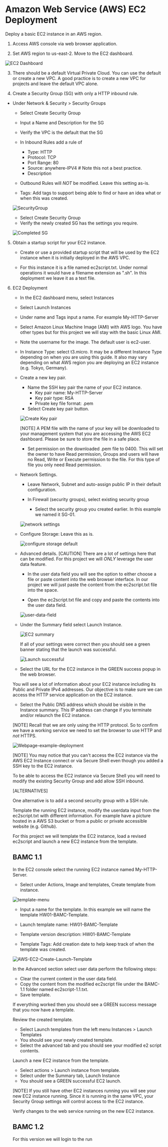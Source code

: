 # Amazon Web Service (AWS) EC2 Deployment

Deploy a basic EC2 instance in an AWS region.

1. Access AWS console via web browser application.

2. Set AWS region to us-east-2. Move to the EC2 dashboard.

![EC2 Dashboard](/graphics/aws-ec2-dashboard.png)

3. There should be a default Virtual Private Cloud. You can use the default or create a new VPC. A good practice is to create a new VPC for projects and leave the default VPC alone.

4. Create a Security Group (SG) with only a HTTP inbound rule.

- Under Network & Security > Security Groups
    - Select Create Security Group

    - Input a Name and Description for the SG

    - Verify the VPC is the default that the SG

    - In Inbound Rules add a rule of 
        - Type: HTTP
        - Protocol: TCP
        - Port Range: 80
        - Source: anywhere-IPV4 # Note this not a best practice. 
        - Description 

    - Outbound Rules will *NOT* be modified. Leave this setting as-is.

    - Tags: Add tags to support being able to find or have an idea what or when this was created. 

    ![SecurityGroup](/graphics/aws-security-group-01.png)

    - Select Create Security Group 
    - Verify the newly created SG has the settings you require.

    ![Completed SG](/graphics/completed-security-group.png)

5. Obtain a startup script for your EC2 instance.

    - Create or use a provided startup script that will be used by the EC2 instance when it is initially deployed in the AWS VPC.

    - For this instance it is a file named ec2script.txt. Under normal operations it would have a filename extension as ".sh". In this deployment we leave it as a text file. 

6. EC2 Deployment

    - In the EC2 dashboard menu, select Instances

    - Select Launch Instances

    - Under name and Tags input a name. For example My-HTTP-Server

    - Select Amazon Linux Machine Image (AMI) with AWS logo. You have other types but for this project we will stay with the basic Linux AMI.
    - Note the username for the image. The default user is ec2-user.

    - In Instance Type: select t3.micro. It may be a different Instance Type depending on when you are using this guide. It also may vary depending on what AWS region you are deploying an EC2 instance (e.g. Tokyo, Germany).

    - Create a new key pair. 
        - Name the SSH key pair the name of your EC2 instance.
            - Key pair name: My-HTTP-Server
            - Key pair type: RSA
            - Private key file format: .pem
        - Select Create key pair button.

        ![Create Key pair](/graphics/aws-ec2-create-key-pair.png)


        [NOTE] A PEM file with the name of your key will be downloaded to your management system that you are accessing the AWS EC2 dashboard. Please be sure to store the file in a safe place.

        - Set permission on the downloaded .pem file to 0400. This will set the owner to have Read permission, Groups and users will have no Read, Write or Execute permission to the file. For this type of file you only need Read permission.

    - Network Settings.
        - Leave Network, Subnet and auto-assign public IP in their default configuration.

        - In Firewall (security groups), select existing security group
            - Select the security group you created earlier. In this example we named it SG-01.

        ![network settings](/graphics/aws-ec2-network-settings.png)

    - Configure Storage: Leave this as is.

        ![configure storage default](/graphics/aws-ec2-configure-storage.png)

    - Advanced details.
        [CAUTION] There are a lot of settings here that can be modified. For this project we will *ONLY* leverage the user data feature.

        - In the user data field you will see the option to either choose a file or paste content into the web browser interface. In our project we will just paste the content from the ec2script.txt file into the space.

        - Open the ec2script.txt file and copy and paste the contents into the user data field.

        ![user-data-field](/graphics/aws-ec2-user-data-with-content.png)
    
    - Under the Summary field select Launch Instance. 

        ![EC2 summary](/graphics/aws-ec2-summary.png)

        If all of your settings were correct then you should see a green banner stating that the launch was successful.

        ![Launch successful](/graphics/aws-ec2-launch-successful.png)

    - Select the URL for the EC2 instance in the GREEN success popup in the web browser.

    You will see a lot of information about your EC2 instance including its Public and Private IPv4 addresses. Our objective is to make sure we can access the HTTP service application on the EC2 instance.

    - Select the Public DNS address which should be visible in the Instance summary. This IP address can change if you terminate and/or relaunch the EC2 instance.

    [NOTE] Recall that we are only using the HTTP protocol. So to confirm we have a working service we need to set the browser to use HTTP and *not* HTTPS.

    ![Webpage-example-deployment](/graphics/example-webpage.png)

    [NOTE] You may notice that you can't access the EC2 instance via the AWS EC2 Instance connect or via Secure Shell even though you added a SSH key to the EC2 instance.

    To be able to access the EC2 instance via Secure Shell you will need to modify the existing Security Group and add allow SSH inbound. 

    [ALTERNATIVES]

     One alternative is to add a second security group with a SSH rule.
     
     Template the running EC2 instance, modify the userdata input from the ec2script.txt with different information. For example have a picture hosted in a AWS S3 bucket or from a public or private accessible website (e.g. Github).
     
     For this project we will template the EC2 instance, load a revised ec2script and launch a new EC2 instance from the template.

    ## BAMC 1.1

    In the EC2 console select the running EC2 instance named My-HTTP-Server.    
    - Select under Actions, Image and templates, Create template from instance.
   
   ![template-menu](/graphics/aws-ec2-create-template-menu-screenshot.png)

    - Input a name for the template. In this example we will name the template HW01-BAMC-Template.

    - Launch template name: HW01-BAMC-Template

    - Template version description: HW01-BAMC-Template

    - Template Tags: Add creation date to help keep track of when the template was created.


    ![AWS-EC2-Create-Launch-Template](/graphics/aws-ec2-create-launch-template.png)


    In the Advanced section select user data perform the following steps:
    - Clear the current content in the user data field.
    - Copy the content from the modified ec2script file under the BAMC-1.1 folder named ec2script-1.1.txt.
    - Save template.

    If everything worked then you should see a GREEN success message that you now have a template.

    

    Review the created template.
    - Select Launch templates from the left menu Instances > Launch Templates        
    - You should see your newly created template.
    - Select the advanced tab and you should see your modified e2 script contents.

    Launch a new EC2 instance from the template.
    - Select actions > Launch instance from template.
    - Select under the Summary tab, Launch Instance
    - You should see a GREEN successful EC2 launch.

    [NOTE] If you still have other EC2 instances running you will see your new EC2 instance running. Since it is running in the same VPC, your Security Group settings will control access to the EC2 instance.

    Verify changes to the web service running on the new EC2 instance.

    ## BAMC 1.2
    
    For this version we will login to the run
